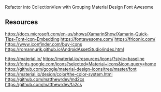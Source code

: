﻿
Refactor into CollectionView with Grouping
	Material Design
	Font Awesome

## Resources
https://docs.microsoft.com/en-us/shows/XamarinShow/Xamarin-Quick-Tips-Font-Icon-Embedding
https://fontawesome.com/
https://friconix.com/
https://www.iconfinder.com/buy-icons
https://romannurik.github.io/AndroidAssetStudio/index.html

https://material.io/
https://material.io/resources/icons/?style=baseline
https://fonts.google.com/icons?selected=Material+Icons&icon.query=home
https://github.com/google/material-design-icons/tree/master/font
https://material.io/design/color/the-color-system.html
https://github.com/matthewrdev/md2cs
https://github.com/matthewrdev/fa2cs